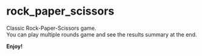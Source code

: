 # rock_paper_scissors
Classic Rock-Paper-Scissors game.  
You can play multiple rounds game and see the results summary at the end.  

  **Enjoy!**
